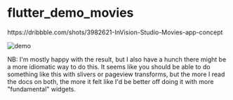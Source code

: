 # flutter_demo_movies

https:&#x2F;&#x2F;dribbble.com&#x2F;shots&#x2F;3982621-InVision-Studio-Movies-app-concept

![demo](https://github.com/fdoyle/flutter_demo_movies/blob/master/movies.gif)

NB: I'm mostly happy with the result, but I also have a hunch there might be a more idiomatic way to do this. It seems like you should be able to do something like this with slivers or pageview transforms, but the more I read the docs on both, the more it felt like I'd be better off doing it with more "fundamental" widgets. 
